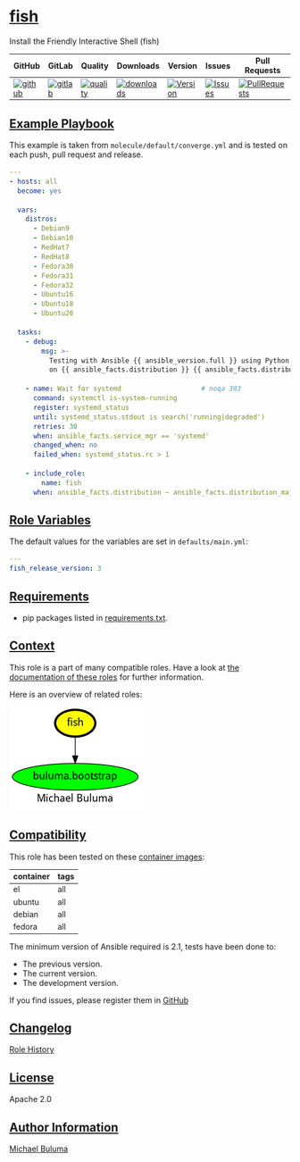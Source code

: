 # [fish](#fish)

Install the Friendly Interactive Shell (fish)

|GitHub|GitLab|Quality|Downloads|Version|Issues|Pull Requests|
|------|------|-------|---------|-------|------|-------------|
|[![github](https://github.com/buluma/ansible-role-fish/workflows/Ansible%20Molecule/badge.svg)](https://github.com/buluma/ansible-role-fish/actions)|[![gitlab](https://gitlab.com/buluma/ansible-role-fish/badges/master/pipeline.svg)](https://gitlab.com/buluma/ansible-role-fish)|[![quality](https://img.shields.io/ansible/quality/58978)](https://galaxy.ansible.com/buluma/fish)|[![downloads](https://img.shields.io/ansible/role/d/58978)](https://galaxy.ansible.com/buluma/fish)|[![Version](https://img.shields.io/github/release/buluma/ansible-role-fish.svg)](https://github.com/buluma/ansible-role-fish/releases/)|[![Issues](https://img.shields.io/github/issues/buluma/ansible-role-fish.svg)](https://github.com/buluma/ansible-role-fish/issues/)|[![PullRequests](https://img.shields.io/github/issues-pr-closed-raw/buluma/ansible-role-fish.svg)](https://github.com/buluma/ansible-role-fish/pulls/)|

## [Example Playbook](#example-playbook)

This example is taken from `molecule/default/converge.yml` and is tested on each push, pull request and release.
```yaml
---
- hosts: all
  become: yes

  vars:
    distros:
      - Debian9
      - Debian10
      - RedHat7
      - RedHat8
      - Fedora30
      - Fedora31
      - Fedora32
      - Ubuntu16
      - Ubuntu18
      - Ubuntu20

  tasks:
    - debug:
        msg: >-
          Testing with Ansible {{ ansible_version.full }} using Python {{ ansible_facts.python_version }}
          on {{ ansible_facts.distribution }} {{ ansible_facts.distribution_version }}

    - name: Wait for systemd                    # noqa 303
      command: systemctl is-system-running
      register: systemd_status
      until: systemd_status.stdout is search('running|degraded')
      retries: 30
      when: ansible_facts.service_mgr == 'systemd'
      changed_when: no
      failed_when: systemd_status.rc > 1

    - include_role:
        name: fish
      when: ansible_facts.distribution ~ ansible_facts.distribution_major_version in distros
```


## [Role Variables](#role-variables)

The default values for the variables are set in `defaults/main.yml`:
```yaml
---
fish_release_version: 3
```

## [Requirements](#requirements)

- pip packages listed in [requirements.txt](https://github.com/buluma/ansible-role-fish/blob/main/requirements.txt).


## [Context](#context)

This role is a part of many compatible roles. Have a look at [the documentation of these roles](https://buluma.github.io/) for further information.

Here is an overview of related roles:

![dependencies](https://raw.githubusercontent.com/buluma/ansible-role-fish/png/requirements.png "Dependencies")

## [Compatibility](#compatibility)

This role has been tested on these [container images](https://hub.docker.com/u/buluma):

|container|tags|
|---------|----|
|el|all|
|ubuntu|all|
|debian|all|
|fedora|all|

The minimum version of Ansible required is 2.1, tests have been done to:

- The previous version.
- The current version.
- The development version.



If you find issues, please register them in [GitHub](https://github.com/buluma/ansible-role-fish/issues)

## [Changelog](#changelog)

[Role History](https://github.com/buluma/ansible-role-fish/blob/master/CHANGELOG.md)

## [License](#license)

Apache 2.0

## [Author Information](#author-information)

[Michael Buluma](https://buluma.github.io/)
